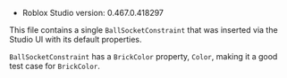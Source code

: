 * Roblox Studio version: 0.467.0.418297

This file contains a single `BallSocketConstraint` that was inserted via the Studio UI with its default properties.

`BallSocketConstraint` has a `BrickColor` property, `Color`, making it a good test case for `BrickColor`.
